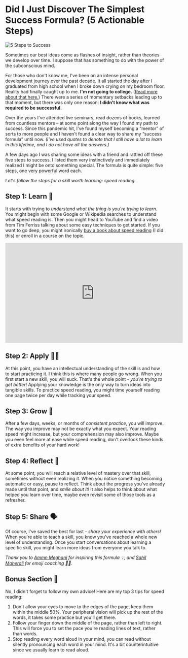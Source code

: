 # Did I Just Discover The Simplest Success Formula? (5 Actionable Steps)

![5 Steps to Success](./header.png)

Sometimes our best ideas come as flashes of insight, rather than theories we develop over time. I suppose that has something to do with the power of the subconscious mind.

For those who don't know me, I've been on an intense personal development journey over the past decade. It all started the day after I graduated from high school when I broke down crying on my bedroom floor. Reality had finally caught up to me. **I'm not going to college.** ([Read more about that here.](https://shakeelmohamed.com/posts/2020-06-30-10-lessons-from-my-10-year-journey)) There were a series of momentary setbacks leading up to that moment, but there was only one reason: **I didn't know what was required to be successful.**

Over the years I've attended live seminars, read dozens of books, learned from countless mentors – at some point along the way I found my path to success. Since this pandemic hit, I've found myself becoming a “mentor” of sorts to more people and I haven't found a clear way to share my “success formula” until now. *(I've used quotes to denote that I still have a lot to learn in this lifetime, and I do not have all the answers.)*

A few days ago I was sharing some ideas with a friend and rattled off these five steps to success. I listed them very instinctively and immediately realized I might be onto something special. The formula is quite simple: five steps, one very powerful word each.

*Let's follow the steps for a skill worth learning: speed reading.*

## Step 1: Learn 🧠

It starts with trying to *understand what the thing is you're trying to learn.* You might begin with some Google or Wikipedia searches to understand what speed reading is. Then you might head to YouTube and find a video from Tim Ferriss talking about some easy techniques to get started. If you want to go deep, you might ironically [buy a book about speed reading](https://smile.amazon.com/Spd-Rdng-Techniques-Strategies-Accelerated-ebook/dp/B0047O2DRI/) (I did this) or enroll in a course on the topic. 

<iframe width="560" height="315" src="https://www.youtube.com/embed/ZwEquW_Yij0" frameborder="0" allow="accelerometer; autoplay; clipboard-write; encrypted-media; gyroscope; picture-in-picture" allowfullscreen></iframe>

## Step 2: Apply 💪🏽

At this point, you have an intellectual understanding of the skill is and how to start practicing it. I think this is where many people go wrong. When you first start a new skill, you will suck. That's the whole point - *you're trying to get better*! Applying your knowledge is the only way to turn ideas into tangible skills. To practice speed reading, you might time yourself reading one page twice per day while tracking your speed.

## Step 3: Grow 🚀

After a few days, weeks, or months of *consistent practice*, you will improve. The way you improve may not be exactly what you expect. Your reading speed might increase, but your comprehension may also improve. Maybe you even feel more at ease while speed reading, don't overlook these kinds of extra benefits of your hard work!

## Step 4: Reflect 🤔

At some point, you will reach a relative level of mastery over that skill, sometimes without even realizing it. When you notice something becoming automatic or easy, pause to reflect. Think about the progress you've already made until that point, and *smile about it!* It also helps to think about what helped you learn over time, maybe even revisit some of those tools as a refresher.

## Step 5: Share 🗣

Of course, I've saved the best for last - *share your experience with others!* When you're able to teach a skill, you know you've reached a whole new level of understanding. Once you start conversations about learning a specific skill, you might learn more ideas from everyone you talk to.

*Thank you to [Ammn Meghani](https://www.linkedin.com/in/ammnmeghani/) for inspiring this formula 💡, and [Sahil Maherali](https://www.linkedin.com/in/sahilmaherali/) for emoji coaching 🙏🏽.*

## Bonus Section 🎉

No, I didn't forget to follow my own advice! Here are my top 3 tips for speed reading:

1. Don't allow your eyes to move to the edges of the page, keep them within the middle 50%. Your peripheral vision will pick up the rest of the words, it takes some practice but you'll get there.
2. Follow your finger down the middle of the page, rather than left to right. This will force you to set the pace you're reading lines of text, rather than words.
3. Stop reading every word aloud in your mind, you can read without silently pronouncing each word in your mind. It's a bit counterintuitive since we usually learn to read aloud.

